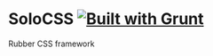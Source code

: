 # SoloCSS [![Built with Grunt](https://cdn.gruntjs.com/builtwith.png)](http://gruntjs.com/)
Rubber CSS framework
